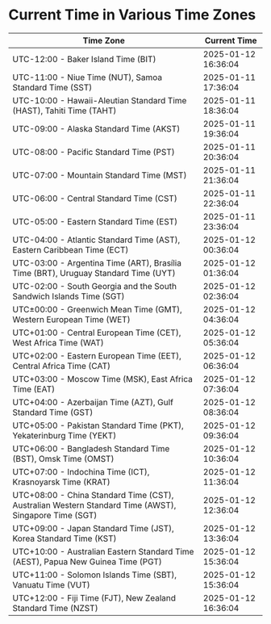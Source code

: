 # Current Time in Various Time Zones

| Time Zone | Current Time |
|-----------|--------------|
| UTC-12:00 - Baker Island Time (BIT) | 2025-01-12 16:36:04 |
| UTC-11:00 - Niue Time (NUT), Samoa Standard Time (SST) | 2025-01-11 17:36:04 |
| UTC-10:00 - Hawaii-Aleutian Standard Time (HAST), Tahiti Time (TAHT) | 2025-01-11 18:36:04 |
| UTC-09:00 - Alaska Standard Time (AKST) | 2025-01-11 19:36:04 |
| UTC-08:00 - Pacific Standard Time (PST) | 2025-01-11 20:36:04 |
| UTC-07:00 - Mountain Standard Time (MST) | 2025-01-11 21:36:04 |
| UTC-06:00 - Central Standard Time (CST) | 2025-01-11 22:36:04 |
| UTC-05:00 - Eastern Standard Time (EST) | 2025-01-11 23:36:04 |
| UTC-04:00 - Atlantic Standard Time (AST), Eastern Caribbean Time (ECT) | 2025-01-12 00:36:04 |
| UTC-03:00 - Argentina Time (ART), Brasília Time (BRT), Uruguay Standard Time (UYT) | 2025-01-12 01:36:04 |
| UTC-02:00 - South Georgia and the South Sandwich Islands Time (SGT) | 2025-01-12 02:36:04 |
| UTC±00:00 - Greenwich Mean Time (GMT), Western European Time (WET) | 2025-01-12 04:36:04 |
| UTC+01:00 - Central European Time (CET), West Africa Time (WAT) | 2025-01-12 05:36:04 |
| UTC+02:00 - Eastern European Time (EET), Central Africa Time (CAT) | 2025-01-12 06:36:04 |
| UTC+03:00 - Moscow Time (MSK), East Africa Time (EAT) | 2025-01-12 07:36:04 |
| UTC+04:00 - Azerbaijan Time (AZT), Gulf Standard Time (GST) | 2025-01-12 08:36:04 |
| UTC+05:00 - Pakistan Standard Time (PKT), Yekaterinburg Time (YEKT) | 2025-01-12 09:36:04 |
| UTC+06:00 - Bangladesh Standard Time (BST), Omsk Time (OMST) | 2025-01-12 10:36:04 |
| UTC+07:00 - Indochina Time (ICT), Krasnoyarsk Time (KRAT) | 2025-01-12 11:36:04 |
| UTC+08:00 - China Standard Time (CST), Australian Western Standard Time (AWST), Singapore Time (SGT) | 2025-01-12 12:36:04 |
| UTC+09:00 - Japan Standard Time (JST), Korea Standard Time (KST) | 2025-01-12 13:36:04 |
| UTC+10:00 - Australian Eastern Standard Time (AEST), Papua New Guinea Time (PGT) | 2025-01-12 15:36:04 |
| UTC+11:00 - Solomon Islands Time (SBT), Vanuatu Time (VUT) | 2025-01-12 15:36:04 |
| UTC+12:00 - Fiji Time (FJT), New Zealand Standard Time (NZST) | 2025-01-12 16:36:04 |
